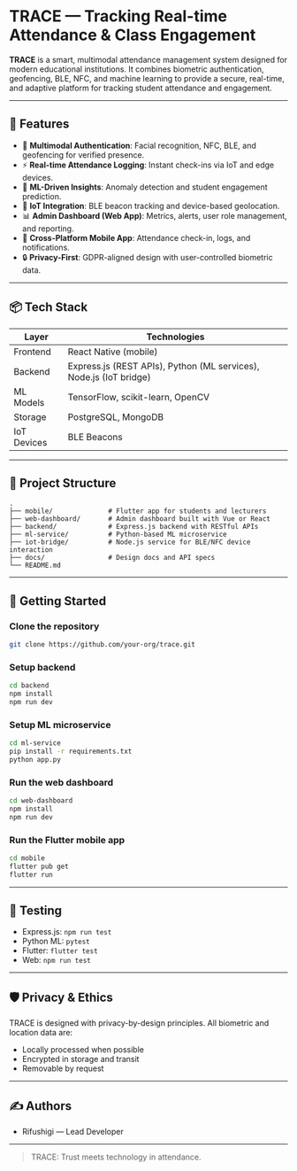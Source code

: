 # TRACE — Tracking Real-time Attendance & Class Engagement

**TRACE** is a smart, multimodal attendance management system designed for modern educational institutions. It combines biometric authentication, geofencing, BLE, NFC, and machine learning to provide a secure, real-time, and adaptive platform for tracking student attendance and engagement.

---

## 🔧 Features

- 🔐 **Multimodal Authentication**: Facial recognition, NFC, BLE, and geofencing for verified presence.
- ⚡ **Real-time Attendance Logging**: Instant check-ins via IoT and edge devices.
- 🧠 **ML-Driven Insights**: Anomaly detection and student engagement prediction.
- 📡 **IoT Integration**: BLE beacon tracking and device-based geolocation.
- 📊 **Admin Dashboard (Web App)**: Metrics, alerts, user role management, and reporting.
- 📱 **Cross-Platform Mobile App**: Attendance check-in, logs, and notifications.
- 🔒 **Privacy-First**: GDPR-aligned design with user-controlled biometric data.

---

## 📦 Tech Stack

| Layer        | Technologies                                         |
|-------------|------------------------------------------------------|
| Frontend     | React Native (mobile)    |
| Backend      | Express.js (REST APIs), Python (ML services), Node.js (IoT bridge) |
| ML Models    | TensorFlow, scikit-learn, OpenCV                    |
| Storage      | PostgreSQL, MongoDB                                 |
| IoT Devices  | BLE Beacons                            |

---

## 📁 Project Structure

```text
.
├── mobile/              # Flutter app for students and lecturers
├── web-dashboard/       # Admin dashboard built with Vue or React
├── backend/             # Express.js backend with RESTful APIs
├── ml-service/          # Python-based ML microservice
├── iot-bridge/          # Node.js service for BLE/NFC device interaction
├── docs/                # Design docs and API specs
└── README.md
```

---

## 🚀 Getting Started

### Clone the repository
```bash
git clone https://github.com/your-org/trace.git
```

### Setup backend
```bash
cd backend
npm install
npm run dev
```

### Setup ML microservice
```bash
cd ml-service
pip install -r requirements.txt
python app.py
```

### Run the web dashboard
```bash
cd web-dashboard
npm install
npm run dev
```

### Run the Flutter mobile app
```bash
cd mobile
flutter pub get
flutter run
```

---

## 🧪 Testing

- Express.js: `npm run test`
- Python ML: `pytest`
- Flutter: `flutter test`
- Web: `npm run test`

---

## 🛡️ Privacy & Ethics

TRACE is designed with privacy-by-design principles. All biometric and location data are:
- Locally processed when possible
- Encrypted in storage and transit
- Removable by request

---

## ✍️ Authors

- Rifushigi — Lead Developer

---

> TRACE: Trust meets technology in attendance.

